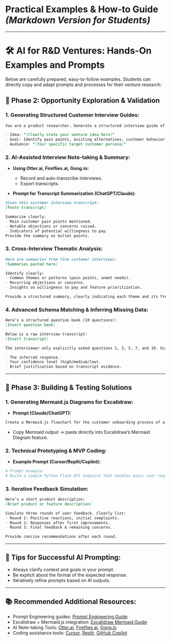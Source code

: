 # **Practical Examples & How-to Guide** *(Markdown Version for Students)*  

---

# 🛠️ **AI for R&D Ventures: Hands-On Examples and Prompts**

Below are carefully prepared, easy-to-follow examples. Students can directly copy and adapt prompts and processes for their venture research:

## 📌 **Phase 2: Opportunity Exploration & Validation**

### **1. Generating Structured Customer Interview Guides:**
```markdown
You are a product researcher. Generate a structured interview guide of 8-10 questions to validate the following idea:

- Idea: "[Clearly state your venture idea here]"
- Goal: Identify pain points, existing alternatives, customer behavior, and willingness to pay.
- Audience: "[Your specific target customer persona]"
```

### **2. AI-Assisted Interview Note-taking & Summary:**
- **Using Otter.ai, Fireflies.ai, Gong.io:**  
  - Record and auto-transcribe interviews.
  - Export transcripts.

- **Prompt for Transcript Summarization (ChatGPT/Claude):**
```markdown
Given this customer interview transcript:
[Paste transcript]

Summarize clearly:
- Main customer pain points mentioned.
- Notable objections or concerns raised.
- Indicators of potential willingness to pay.
Provide the summary as bullet points.
```

### **3. Cross-Interview Thematic Analysis:**
```markdown
Here are summaries from five customer interviews:
[Summaries pasted here]

Identify clearly:
- Common themes or patterns (pain points, unmet needs).
- Recurring objections or concerns.
- Insights on willingness to pay and feature prioritization.

Provide a structured summary, clearly indicating each theme and its frequency.
```

### **4. Advanced Schema Matching & Inferring Missing Data:**
```markdown
Here’s a structured question bank (10 questions):
[Insert question bank]

Below is a raw interview transcript:
[Insert transcript]

The interviewer only explicitly asked questions 1, 3, 5, 7, and 10. Using the provided transcript, infer likely responses for questions 2, 4, 6, 8, and 9. For each inferred answer, clearly state:

- The inferred response.
- Your confidence level (high/medium/low).
- Brief justification based on transcript evidence.
```

---

## 📌 **Phase 3: Building & Testing Solutions**

### **1. Generating Mermaid.js Diagrams for Excalidraw:**
- **Prompt (Claude/ChatGPT):**
```markdown
Create a Mermaid.js flowchart for the customer onboarding process of a new SaaS app, including steps: User Sign-up → Welcome Survey → Trial Activation → First-time Feature Walkthrough.
```
- Copy Mermaid output → paste directly into Excalidraw’s Mermaid Diagram feature.

### **2. Technical Prototyping & MVP Coding:**
- **Example Prompt (Cursor/Replit/Copilot):**
```python
# Prompt example:
# Build a simple Python Flask API endpoint that handles basic user registration (name, email) and saves to SQLite database.
```

### **3. Iterative Feedback Simulation:**
```markdown
Here’s a short product description:
[Brief product or feature description]

Simulate three rounds of user feedback. Clearly list:
- Round 1: Positive reactions, initial complaints.
- Round 2: Responses after first improvements.
- Round 3: Final feedback & remaining concerns.

Provide concise recommendations after each round.
```

---

## 🚀 **Tips for Successful AI Prompting:**
- Always clarify context and goals in your prompt.
- Be explicit about the format of the expected response.
- Iteratively refine prompts based on AI outputs.

---

## 📚 **Recommended Additional Resources:**
- Prompt Engineering guides: [Prompt Engineering Guide](https://github.com/dair-ai/Prompt-Engineering-Guide)
- Excalidraw + Mermaid.js integration: [Excalidraw Mermaid Guide](https://docs.excalidraw.com/docs/mermaid)
- AI Note-taking Tools: [Otter.ai](https://otter.ai), [Fireflies.ai](https://fireflies.ai), [Gong.io](https://gong.io)
- Coding assistance tools: [Cursor](https://cursor.sh), [Replit](https://replit.com), [GitHub Copilot](https://copilot.github.com)

